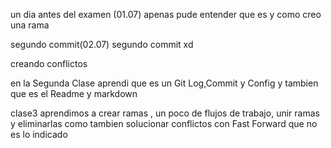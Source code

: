 
un dia antes del examen (01.07)
apenas pude entender que es y como creo una rama


segundo commit(02.07)
segundo commit xd



creando conflictos

en la Segunda Clase aprendi que es un Git Log,Commit y Config 
y tambien que es el Readme y markdown

clase3
aprendimos a crear ramas , un poco de flujos de trabajo, unir ramas y eliminarlas 
como tambien solucionar conflictos con Fast Forward que no es lo indicado


